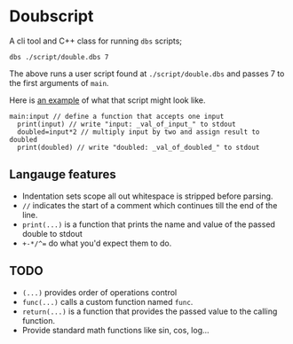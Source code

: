 # Doubscript

A cli tool and C++ class for running `dbs` scripts;

`dbs ./script/double.dbs 7`

The above runs a user script found at `./script/double.dbs` and passes 7 to the first arguments of `main`.

Here is [an example](https://github.com/mcwhittemore/dubscript/blob/master/scripts/double.dbs) of what that script might look like.

```
main:input // define a function that accepts one input
  print(input) // write "input: _val_of_input_" to stdout
  doubled=input*2 // multiply input by two and assign result to doubled
  print(doubled) // write "doubled: _val_of_doubled_" to stdout
```

## Langauge features

- Indentation sets scope all out whitespace is stripped before parsing.
- `//` indicates the start of a comment which continues till the end of the line.
- `print(...)` is a function that prints the name and value of the passed double to stdout
- `+-*/^=` do what you'd expect them to do.

## TODO

- `(...)` provides order of operations control
- `func(...)` calls a custom function named `func`.
- `return(...)` is a function that provides the passed value to the calling function.
- Provide standard math functions like sin, cos, log...

